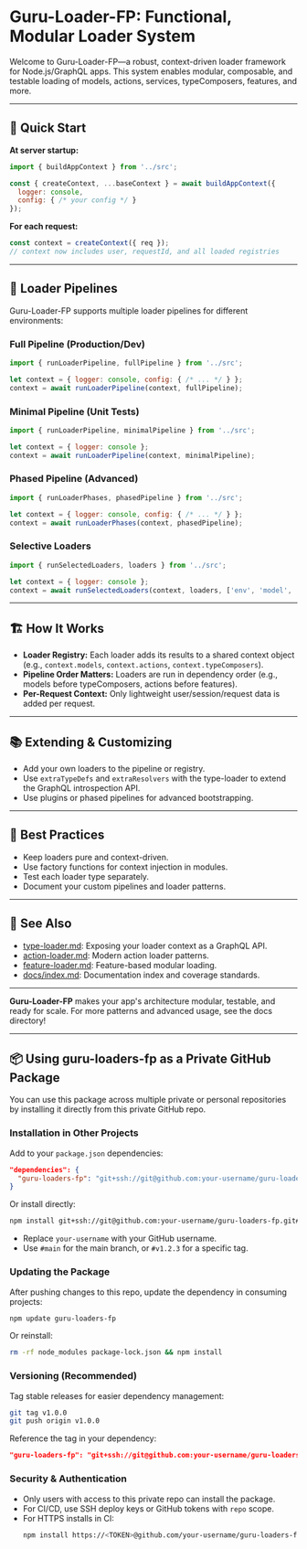 # Guru-Loader-FP: Functional, Modular Loader System

Welcome to Guru-Loader-FP—a robust, context-driven loader framework for Node.js/GraphQL apps.
This system enables modular, composable, and testable loading of models, actions, services, typeComposers, features, and more.

---

## 🚀 Quick Start

**At server startup:**

```js
import { buildAppContext } from '../src';

const { createContext, ...baseContext } = await buildAppContext({
  logger: console,
  config: { /* your config */ }
});
```

**For each request:**

```js
const context = createContext({ req });
// context now includes user, requestId, and all loaded registries
```

---

## 🧩 Loader Pipelines

Guru-Loader-FP supports multiple loader pipelines for different environments:

### Full Pipeline (Production/Dev)

```js
import { runLoaderPipeline, fullPipeline } from '../src';

let context = { logger: console, config: { /* ... */ } };
context = await runLoaderPipeline(context, fullPipeline);
```

### Minimal Pipeline (Unit Tests)

```js
import { runLoaderPipeline, minimalPipeline } from '../src';

let context = { logger: console };
context = await runLoaderPipeline(context, minimalPipeline);
```

### Phased Pipeline (Advanced)

```js
import { runLoaderPhases, phasedPipeline } from '../src';

let context = { logger: console, config: { /* ... */ } };
context = await runLoaderPhases(context, phasedPipeline);
```

### Selective Loaders

```js
import { runSelectedLoaders, loaders } from '../src';

let context = { logger: console };
context = await runSelectedLoaders(context, loaders, ['env', 'model', 'action']);
```

---

## 🏗️ How It Works

- **Loader Registry:** Each loader adds its results to a shared context object (e.g., `context.models`, `context.actions`, `context.typeComposers`).
- **Pipeline Order Matters:** Loaders are run in dependency order (e.g., models before typeComposers, actions before features).
- **Per-Request Context:** Only lightweight user/session/request data is added per request.

---

## 📚 Extending & Customizing

- Add your own loaders to the pipeline or registry.
- Use `extraTypeDefs` and `extraResolvers` with the type-loader to extend the GraphQL introspection API.
- Use plugins or phased pipelines for advanced bootstrapping.

---

## 📝 Best Practices

- Keep loaders pure and context-driven.
- Use factory functions for context injection in modules.
- Test each loader type separately.
- Document your custom pipelines and loader patterns.

---

## 📖 See Also

- [type-loader.md](./type-loader.md): Exposing your loader context as a GraphQL API.
- [action-loader.md](./action-loader.md): Modern action loader patterns.
- [feature-loader.md](./feature-loader.md): Feature-based modular loading.
- [docs/index.md](./index.md): Documentation index and coverage standards.

---

**Guru-Loader-FP** makes your app's architecture modular, testable, and ready for scale.
For more patterns and advanced usage, see the docs directory!

---

## 📦 Using guru-loaders-fp as a Private GitHub Package

You can use this package across multiple private or personal repositories by installing it directly from this private GitHub repo.

### Installation in Other Projects

Add to your `package.json` dependencies:

```json
"dependencies": {
  "guru-loaders-fp": "git+ssh://git@github.com:your-username/guru-loaders-fp.git#main"
}
```

Or install directly:

```sh
npm install git+ssh://git@github.com:your-username/guru-loaders-fp.git#main
```

- Replace `your-username` with your GitHub username.
- Use `#main` for the main branch, or `#v1.2.3` for a specific tag.

### Updating the Package

After pushing changes to this repo, update the dependency in consuming projects:

```sh
npm update guru-loaders-fp
```

Or reinstall:

```sh
rm -rf node_modules package-lock.json && npm install
```

### Versioning (Recommended)

Tag stable releases for easier dependency management:

```sh
git tag v1.0.0
git push origin v1.0.0
```

Reference the tag in your dependency:

```json
"guru-loaders-fp": "git+ssh://git@github.com:your-username/guru-loaders-fp.git#v1.0.0"
```

### Security & Authentication

- Only users with access to this private repo can install the package.
- For CI/CD, use SSH deploy keys or GitHub tokens with `repo` scope.
- For HTTPS installs in CI:
  ```sh
  npm install https://<TOKEN>@github.com/your-username/guru-loaders-fp.git
  ``` 